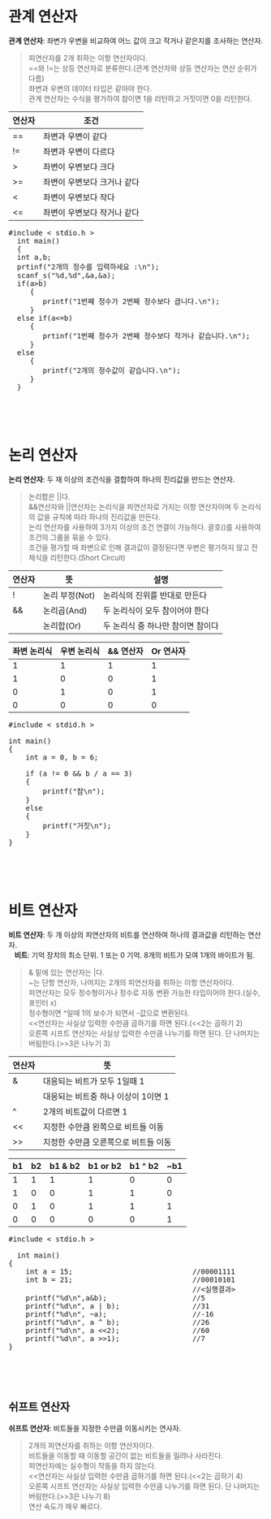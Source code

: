 # 관계 연산자
**관계 연산자**: 좌변가 우변을 비교하여 어느 값이 크고 작거나 같은지를 조사하는 연산자.  
> 피연산자를 2개 취하는 이항 연산자이다.  
> ==와 !=는 상등 연산자로 분류한다.(관계 연산자와 상등 연산자는 연산 순위가 다름)  
> 좌변과 우변의 데이터 타입은 같아야 한다.  
> 관계 연산자는 수식을 평가하여 참이면 1을 리턴하고 거짓이면 0을 리턴한다.  

|연산자|조건|
|----|----|
|==|좌변과 우변이 같다|
|!=|좌변과 우변이 다르다|
|>|좌변이 우변보다 크다|
|>=|좌변이 우변보다 크거나 같다|
|<|좌변이 우변보다 작다|
|<=|좌변이 우변보다 작거나 같다|

  <pre>#include < stdio.h >
  int main()
  {
  int a,b;
  prtinf("2개의 정수를 입력하세요 :\n");
  scanf_s("%d,%d",&a,&a);
  if(a>b)
     {
        printf("1번째 정수가 2번째 정수보다 큽니다.\n");
     }
  else if(a<=b)
     {
        prtinf("1번째 정수가 2번째 정수보다 작거나 같습니다.\n");
     }
  else
     {
        printf("2개의 정수값이 같습니다.\n");
     }
  }</pre><br><br><br>

# 논리 연산자
**논리 연산자**: 두 재 이상의 조건식을 결합하여 하나의 진리값을 만드는 연산자.  
> 논리합은 ||다.  
> &&연산자와 ||연산자는 논리식을 피연산자로 가지는 이항 연산자이며 두 논리식의 값을 규칙에 따라 하나의 진리값을 만든다.  
> 논리 연산자를 사용하여 3가지 이상의 조건 연결이 가능하다.
> 괄호()를 사용하여 조건의 그룹을 묶을 수 있다.  
> 조건을 평가할 때 좌변으로 인해 결과값이 결정된다면 우변은 평가하지 않고 전체식을 리턴한다.(Short Circuit)

|연산자|뜻|설명|
|----|----|----|
|!|논리 부정(Not)|논리식의 진위를 반대로 만든다|
|&&|논리곱(And)|두 논리식이 모두 참이어야 한다|
||논리합(Or)|두 논리식 중 하나만 참이면 참이다|

|좌변 논리식|우변 논리식|&& 연산자|Or 연사자|
|----|----|----|----|
|1|1|1|1|
|1|0|0|1|
|0|1|0|1|
|0|0|0|0|
<pre>#include < stdid.h >

int main()
{
	int a = 0, b = 6;

	if (a != 0 && b / a == 3)
	{
		printf("참\n");
	}
	else
	{
		printf("거짓\n");
	}
}</pre><br><br><br>

# 비트 연산자
**비트 연산자**: 두 개 이상의 피연산자의 비트를 연산하여 하나의 결과값을 리턴하는 연산자.  
&nbsp;&nbsp;&nbsp;**비트**: 기억 장치의 최소 단위. 1 또는 0 기억. 8개의 비트가 모여 1개의 바이트가 됨.  
> & 밑에 있는 연산자는 |다.  
> ~는 단항 연산자, 나머지는 2개의 피연산자를 취하는 이항 연산자이다.  
> 피연산자는 모두 정수형이거나 정수로 자동 변환 가능한 타입이어야 한다.(실수, 포인터 x)  
> 정수형이면 ^일때 1의 보수가 되면서 -값으로 변환된다.  
> <<연산자는 사실상 입력한 수만큼 곱하기를 하면 된다.(<<2는 곱하기 2)  
> 오른쪽 시프트 연산자는 사실상 입력한 수만큼 나누기를 하면 된다. 단 나머지는 버림한다.(>>3은 나누기 3)  

|연산자|뜻|
|----|----|
|&|대응되는 비트가 모두 1일때 1|
||대응되는 비트중 하나 이상이 1이면 1|
|^|2개의 비트값이 다르면 1|
|<<|지정한 수만큼 왼쪽으로 비트들 이동|
|>>|지정한 수만큼 오른쪽으로 비트들 이동|

|b1|b2|b1 & b2|b1 or b2|b1 ^ b2|~b1|
|----|----|----|----|----|----|
|1|1|1|1|0|0|
|1|0|0|1|1|0|
|0|1|0|1|1|1|
|0|0|0|0|0|1|
<pre>#include < stdio.h >
  
  int main()
{
	int a = 15;                            //00001111
	int b = 21;                            //00010101
	                                       //<실행결과>
	printf("%d\n",a&b);                    //5
	printf("%d\n", a | b);                 //31
	printf("%d\n", ~a);                    //-16
	printf("%d\n", a ^ b);                 //26
	printf("%d\n", a <<2);                 //60
	printf("%d\n", a >>1);                 //7
}</pre><br><br><br>

## 쉬프트 연산자
**쉬프트 연산자**: 비트들을 지정한 수만큼 이동시키는 연사자.  
> 2개의 피연산자를 취하는 이항 연산자이다.    
> 비트들을 이동할 때 이동할 공간이 없는 비트들을 밀려나 사라진다.    
> 피연산자에는 실수형이 작동을 하지 않는다.  
> <<연산자는 사실상 입력한 수만큼 곱하기를 하면 된다.(<<2는 곱하기 4)  
> 오른쪽 시프트 연산자는 사실상 입력한 수만큼 나누기를 하면 된다. 단 나머지는 버림한다.(>>3은 나누기 8)  
> 연산 속도가 매우 빠르다.
